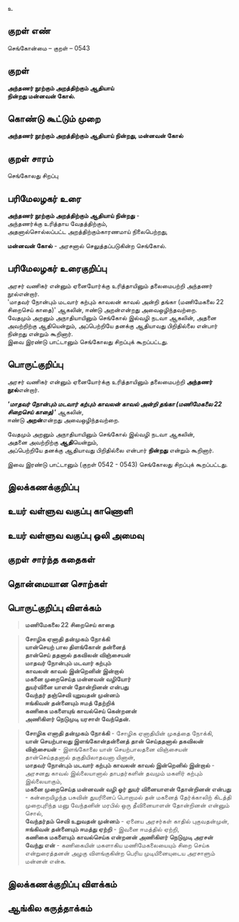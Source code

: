 உ

## குறள் எண் 

செங்கோன்மை  – குறள் – 0543  

## குறள் 

**அந்தணர் நூற்கும் அறத்திற்கும் ஆதியாய்  
நின்றது மன்னவன் கோல்.**  

## கொண்டு கூட்டும் முறை

**அந்தணர் நூற்கும் அறத்திற்கும் ஆதியாய் நின்றது, மன்னவன் கோல்**  

## குறள் சாரம் 

செங்கோலது சிறப்பு  

## பரிமேலழகர் உரை

**அந்தணர் நூற்கும் அறத்திற்கும் ஆதியாய் நின்றது** -  
அந்தணர்க்கு உரித்தாய வேதத்திற்கும்,  
அதனால்சொல்லப்பட்ட அறத்திற்கும்காரணமாய் நிலைபெற்றது,  

**மன்னவன் கோல்** - அரசனால் செலுத்தப்படுகின்ற செங்கோல். 

## பரிமேலழகர் உரைகுறிப்பு   

அரசர் வணிகர் என்னும் ஏனையோர்க்கு உரித்தாயினும் தலைமைபற்றி அந்தணர் நூல்என்றார்.  
'மாதவர் நோன்பும் மடவார் கற்பும் காவலன் காவல் அன்றி தங்கா (மணிமேகலை 22 சிறைசெய் காதை)' ஆகலின், ஈண்டு அறன்என்றது அவைஒழிந்தவற்றை.  
வேதமும் அறனும் அநாதியாயினும் செங்கோல் இல்வழி நடவா ஆகலின், அதனை அவற்றிற்கு ஆதியென்றும், அப்பெற்றியே தனக்கு ஆதியாவது பிறிதில்லை என்பார் நின்றது என்றும் கூறினார்.  
இவை இரண்டு பாட்டானும் செங்கோலது சிறப்புக் கூறப்பட்டது.    

## பொருட்குறிப்பு 

அரசர் வணிகர் என்னும் ஏனையோர்க்கு உரித்தாயினும் தலைமைபற்றி **அந்தணர் நூல்**என்றார்.  

_**'மாதவர் நோன்பும் மடவார் கற்பும் காவலன் காவல் அன்றி தங்கா (மணிமேகலை 22 சிறைசெய் காதை)'**_ ஆகலின்,  
ஈண்டு **அறன்**என்றது அவைஒழிந்தவற்றை.  

வேதமும் அறனும் அநாதியாயினும் செங்கோல் இல்வழி நடவா ஆகலின்,  
அதனை அவற்றிற்கு **ஆதி**யென்றும்,  
அப்பெற்றியே தனக்கு ஆதியாவது பிறிதில்லை என்பார் **நின்றது** என்றும் கூறினார்.  

இவை இரண்டு பாட்டானும் (குறள் 0542 - 0543) செங்கோலது சிறப்புக் கூறப்பட்டது.   

## இலக்கணக்குறிப்பு  


## உயர் வள்ளுவ வகுப்பு காணொளி


## உயர் வள்ளுவ வகுப்பு ஒலி அமைவு 

 
## குறள் சார்ந்த கதைகள் 


## தொன்மையான சொற்கள்


## பொருட்குறிப்பு விளக்கம்

>**மணிமேகலை 22 சிறைசெய் காதை** 

>**சோழிக ஏனாதி தன்முகம் நோக்கி  
>யான்செயற் பால திளங்கோன் தன்னைத்  
>தான்செய் ததனால் தகவிலன் விஞ்சையன்  
>மாதவர் நோன்பும் மடவார் கற்பும்  
>காவலன் காவல் இன்றெனின் இன்றால்  
>மகனை முறைசெய்த மன்னவன் வழியோர்  
>துயர்வினை யாளன் தோன்றினன் என்பது  
>வேந்தர் தஞ்செவி யுறுவதன் முன்னம்  
>ஈங்கிவன் தன்னையும் ஈமத் தேற்றிக்  
>கணிகை மகளையுங் காவல்செய் கென்றனன்  
>அணிகிளர் நெடுமுடி யரசாள் வேந்தென்.**  


>**சோழிக எனாதி தன்முகம் நோக்கி** - சோழிக ஏனாதியின் முகத்தை நோக்கி,  
>**யான் செயற்பாலது இளங்கோன்தன்னைத் தான் செய்ததனால் தகவிலன் விஞ்சையன்** - இளங்கோலை யான் செயற்பாலதனை விஞ்சையன் தான்செய்ததனால் தகுதியிலாதவனா யினான்,  
>**மாதவர் நோன்பும் மடவார் கற்பும் காவலன் காவல் இன்றெனில் இன்றால்** - அரசனது காவல் இல்லையானால் தாபதர்களின் தவமும் மகளிர் கற்பும் இல்லையாகும்,  
>**மகனை முறைசெய்த மன்னவன் வழி ஓர் துயர் வினையாளன் தோன்றினன் என்பது** - கன்றையிழந்த பசுவின் துயரினைப் பொறாமல் தன் மகனைத் தேர்க்காலிற் கிடத்தி முறைபுரிந்த மனு வேந்தனின் மரபில் ஒரு தீவினையாளன் தோன்றினன் என்னும் சொல்,  
>**வேந்தர்தம் செவி உறுவதன் முன்னம்** - ஏனைய அரசர்கள் காதில் புகுவதன்முன்,  
>**ஈங்கிவன் தன்னையும் ஈமத்து ஏற்றி** - இவனை ஈமத்தில் ஏற்றி,  
>**கணிகை மகளையும் காவல்செய்க என்றனன் அணிகிளர் நெடுமுடி அரசன் வேந்து என்** - கணிகையின் மகளாகிய மணிமேகலையையும் சிறை செய்க என்றுரைத்தனன் அழகு விளங்குகின்ற பெரிய முடியினையுடைய அரசாளும் மன்னன் என்க.

## இலக்கணக்குறிப்பு விளக்கம்


## ஆங்கில கருத்தாக்கம் 


